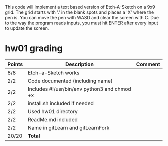 This code will implement a text based version of Etch-A-Sketch on a 9x9 grid.
The grid starts with '.' in the blank spots and places a 'X' where the pen is.
You can move the pen with WASD and clear the screen with C.
Due to the way the program reads inputs, you must hit ENTER after every input to update the screen.

# hw01 grading

| Points      | Description | Comment
| ----------- | ----------- | -------
|  8/8 | Etch-a-Sketch works | 
|  2/2 | Code documented (including name) |
|  2/2 | Includes #!/usr/bin/env python3 and chmod +x |
|  2/2 | install.sh included if needed |
|  2/2 | Used hw01 directory |
|  2/2 | ReadMe.md included |
|  2/2 | Name in gitLearn and gitLearnFork | 
| 20/20 | **Total**